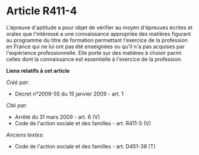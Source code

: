 # Article R411-4

L'épreuve d'aptitude a pour objet de vérifier au moyen d'épreuves écrites et orales que l'intéressé a une connaissance
appropriée des matières figurant au programme du titre de formation permettant l'exercice de la profession en France qui ne
lui ont pas été enseignées ou qu'il n'a pas acquises par l'expérience professionnelle. Elle porte sur des matières à choisir
parmi celles dont la connaissance est essentielle à l'exercice de la profession.

**Liens relatifs à cet article**

_Créé par_:

  - Décret n°2009-55 du 15 janvier 2009 - art. 1

_Cité par_:

  - Arrêté du 31 mars 2009 - art. 6 (V)
  - Code de l'action sociale et des familles - art. R411-5 (V)

_Anciens textes_:

  - Code de l'action sociale et des familles - art. D451-38 (T)
